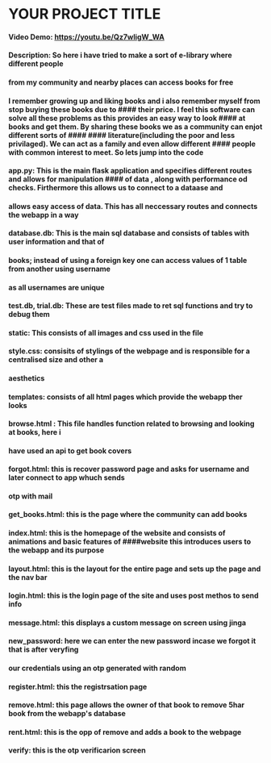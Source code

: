 # YOUR PROJECT TITLE
#### Video Demo:  <https://youtu.be/Qz7wligW_WA>
#### Description: So here i have tried to make a sort of e-library where different people
#### from my community and nearby places can access books for free
#### I remember growing up and liking books and i also remember myself from stop buying these books due to #### their price. I feel this software can solve all these problems as this provides an easy way to look #### at books and get them. By sharing these books we as a community can enjot different sorts of #### #### literature(including the poor and less privilaged). We can act as a family and even allow different #### people with common interest to meet. So lets jump into the code
#### app.py: This is the main flask application and specifies different routes and allows for manipulation #### of data , along with performance od checks. Firthermore this allows us to connect to a dataase and 
#### allows easy access of data. This has all neccessary routes and connects the webapp in a way
#### database.db: This is the main sql database and consists of tables with user information and that of
#### books; instead of using a foreign key one can access values of 1 table from another using username
#### as all usernames are unique
#### test.db, trial.db: These are test files made to ret sql functions and try to debug them
#### static: This consists of all images and css used in the file
####  style.css: consisits of stylings of the webpage and is responsible for a centralised size and other a
#### aesthetics
#### templates: consists of all html pages which provide the webapp ther looks
#### browse.html : This file handles function related to browsing and looking at books, here i
#### have used an api to get book covers
#### forgot.html: this is recover password page and asks for username and later connect to app whuch sends
#### otp with mail
####  get_books.html: this is the page where the community can add books
####  index.html: this is the homepage of the website and consists of animations and basic features of ####website this introduces users to the webapp and its purpose
#### layout.html: this is the layout for the entire page and sets up the page and the nav bar
####  login.html: this is the login page of the site and uses post methos to send info
####  message.html: this displays a custom message on screen using jinga
####   new_password: here we can enter the new password incase we forgot it that is after veryfing
#### our credentials using an otp generated with random
#### register.html: this the registrsation page
####   remove.html: this page allows the owner of that book to remove 5har book from the webapp's database
####    rent.html: this is the opp of remove and adds a book to the webpage
####    verify: this is the otp verificarion screen